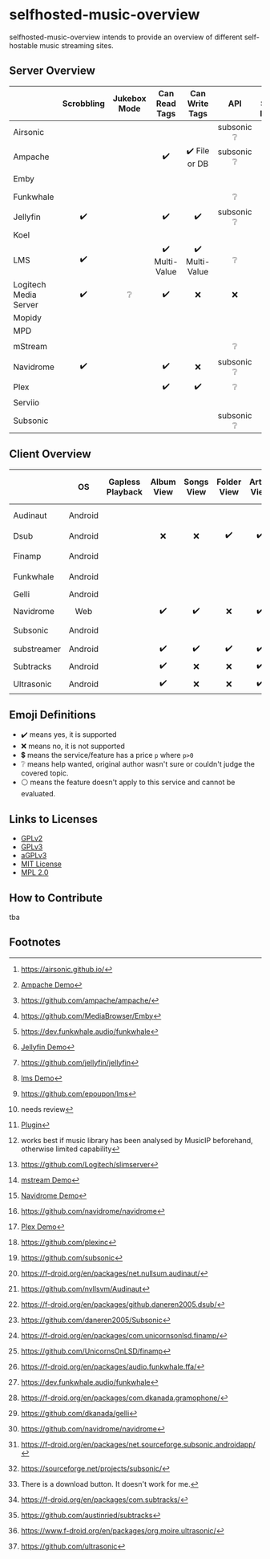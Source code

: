 # selfhosted-music-overview

selfhosted-music-overview intends to provide an overview of different self-hostable music streaming sites.




## Server Overview



|                       |     Scrobbling     |     Jukebox Mode     |         Can Read Tags          |         Can Write Tags         |           API            |            Can Share Music             | Multi-User Support | Multi-Library Support |  Smart Playlists   |  Heart/ Favorites  |   5 Star Rating    |    Replay Gain     |     Transcode      |                  free                  |                Demo                 |              Source Code               |     License     | Reviewed Version |
| --------------------- | :----------------: | :----------------------------: | :----------------------------: | :----------------------: | :------------------------------------: | :----------------: | :-------------------: | :----------------: | :----------------: | :----------------: | :----------------: | :----------------: | :------------------------------------: | :---------------------------------: | :------------------------------------: | :-------------: | :--------------: | :--------------: |
| Airsonic              |                    |                    |                                |                                | subsonic :grey_question: |                                        |                    |                       |                    |                    |                    |                    |                    | :heavy_check_mark: :heavy_dollar_sign: |                                     | :heavy_check_mark: [^github-airsonic]  |      GPLv3      |                  |
| Ampache               |                    |                    |       :heavy_check_mark:       | :heavy_check_mark: File or DB  | subsonic :grey_question: |                                        | :heavy_check_mark: |                       | :heavy_check_mark: | :heavy_check_mark: | :heavy_check_mark: |                    | :heavy_check_mark: | :heavy_check_mark: |  :heavy_check_mark: [^ampachedemo]  | :heavy_check_mark: [^github-ampache] | aGPLv3 | 5.1.0 |
| Emby                  |                    |                    |                                |                                |                          |                                        |                    |                       |                    |                    |                    |                    |                    | :heavy_check_mark: |                                     |   :heavy_check_mark: [^github-emby]    |      GPLv2      |                  |
| Funkwhale             |                    |                    |                                |                                |     :grey_question:      |           :heavy_check_mark:           |                    |                       |                    |                    |                    |                    |                    |                                        |                                     | :heavy_check_mark: [^gitlab-funkwhale] | :grey_question: |                  |
| Jellyfin              | :heavy_check_mark: |  |       :heavy_check_mark:       |       :heavy_check_mark:       | subsonic :grey_question: |           :heavy_check_mark:           | :heavy_check_mark: |  :heavy_check_mark:   |        :x:         | :heavy_check_mark: |        :x:         |        :x:         | :heavy_check_mark: | :heavy_check_mark: | :heavy_check_mark: [^jellyfindemo]  |  :heavy_check_mark:[^github-jellyfin]  |      GPLv2      |                  |
| Koel                  |                    |                    |                                |                                |                          |                                        |                    |                       |                    |                    |                    |                    |                    |                                        |                                     |                                        |                 |                  |
| LMS                   | :heavy_check_mark: |  | :heavy_check_mark: Multi-Value | :heavy_check_mark: Multi-Value |     :grey_question:      |                                        | :heavy_check_mark: |                       | :heavy_check_mark: | :heavy_check_mark: |                    |                    |                    | :heavy_check_mark: |    :heavy_check_mark: [^lmsdemo]    |    :heavy_check_mark:[^github-lms]     |      GPLv3      |                  |
| Logitech Media Server | :heavy_check_mark: | :grey_question: | :heavy_check_mark: |      :x:       |     :x:      |       :x:       | :heavy_check_mark: :grey_question: [^review1] | :heavy_check_mark: [^logitech-multi] | :heavy_check_mark: [^logitech-comment-playlist] | :heavy_check_mark: | :heavy_check_mark: | :heavy_check_mark: | :heavy_check_mark: | :heavy_check_mark: | :x:  | :heavy_check_mark: [^github-logitech] |  GPLv2  |       8.2        |
| Mopidy                |                    |                    |                                |                                |                          |                                        |                    |                       |                    |                    |                    |                    |                    |                                        |                                     |                                        |                 |                  |
| MPD                   |                    |                    |                                |                                |                          |                                        |                    |                       |                    |                    |                    |                    |                    |                                        |                                     |                                        |                 |                  |
| mStream               |                    |                    |                                |                                |     :grey_question:      |           :heavy_check_mark:           |                    |                       |        :x:         |                    | :heavy_check_mark: | :heavy_check_mark: | :heavy_check_mark: |                                        |  :heavy_check_mark: [^mstreamdemo]  |                                        |                 |                  |
| Navidrome             | :heavy_check_mark: |  |       :heavy_check_mark:       |              :x:               | subsonic :grey_question: |           :heavy_check_mark:           | :heavy_check_mark: |      :x:       |     :x:     | :heavy_check_mark: | :heavy_check_mark: | :heavy_check_mark: | :heavy_check_mark: | :heavy_check_mark: | :heavy_check_mark: [^navidromedemo] | :heavy_check_mark:[^github-navidrome]  |      GPLv3      |                  |
| Plex                  |                    |                    |       :heavy_check_mark:       |       :heavy_check_mark:       |     :grey_question:      | :heavy_check_mark: :heavy_dollar_sign: | :heavy_check_mark: |  :heavy_check_mark:   | :heavy_check_mark: | :heavy_check_mark: |                    |                    |                    | :heavy_check_mark: |   :heavy_check_mark: [^plexdemo]    | :heavy_check_mark: [^github-plex] | :grey_question: |                  |
| Serviio               |                    |                    |                                |                                |                          |                                        |                    |                       |                    |                    |                    |                    |                    |                                        |                                     |                                        |                 |                  |
| Subsonic              |                    |                    |                                |                                | subsonic :grey_question: |                                        |                    |                       |                    |                    |                    |                    |                    |                                        |                                     | :heavy_check_mark: [^github-subsonic]  | :grey_question: |                  |





[^github-ampache]: https://github.com/ampache/ampache/
[^plexdemo]: [Plex Demo](https://app.plex.tv/desktop/#!/)
[^jellyfindemo]: [Jellyfin Demo](https://demo.jellyfin.org/)
[^navidromedemo]: [Navidrome Demo](https://www.navidrome.org/demo/)
[^lmsdemo]: [lms Demo](https://lms.demo.poupon.io/)
[^mstreamdemo]: [mstream Demo](https://demo.mstream.io/?)
[^ampachedemo]: [Ampache Demo](https://ampache.org/demo.html)


[^github-plex]: https://github.com/plexinc
[^github-emby]: https://github.com/MediaBrowser/Emby
[^github-jellyfin]: https://github.com/jellyfin/jellyfin
[^github-navidrome]: https://github.com/navidrome/navidrome
[^github-airsonic]: https://airsonic.github.io/
[^github-subsonic]: https://github.com/subsonic
[^gitlab-funkwhale]: https://dev.funkwhale.audio/funkwhale
[^github-lms]: https://github.com/epoupon/lms

[^website-funkwhale]: https://funkwhale.audio/
[^website-mstream]: https://mstream.io/
[^website-ampache]: https://ampache.org/
[^website-mopidy]: https://docs.mopidy.com/
[^website-koel]: https://koel.dev/
[^website-musicpd]: https://www.musicpd.org/
[^website-serviio]: https://www.serviio.org/
[^website-squeezebox]: https://www.mysqueezebox.com/download

[^website-jellyfin]: https://jellyfin.org


[^review1]: needs review
[^logitech-multi]: [Plugin](https://wiki.slimdevices.com/index.php/Multi_Library_plugin.html) 
[^logitech-comment-playlist]: works best if music library has been analysed by MusicIP beforehand, otherwise limited capability
[^github-logitech]: https://github.com/Logitech/slimserver

## Client Overview

|             |   OS    | Gapless Playback |     Album View     |     Songs View     |    Folder View     |    Artist View     |     Genre View     |    Decade View     |     Year View      |  Playlist Support  |  Most Played Song  | Most Played Album  | Recently Played Song | Recently Played Album | Recently Added Song | Recently Added Album | Frequently Played Album |    Offline Mode    |              Download Music               |      Podcasts      |     Scrobbling     |     Scrobbling     |   Similar Songs    |  Artist Top Songs  |    Shuffle Play    |    Random Album    | Favourites / Starred / Bookmark |      5 Stars       |  Search function   | Chromecast Support |  Android Auto   |        mp3         |        opus        |        flac        |     Dark Mode      |     Themeable      |    Open Source     |        free        | Smart Recommendations |   Video Support    |   Internet Radio   | API  |                 f-droid                 |             Source Code             |     License     | Reviewed Version |
| ----------- | :-----: | :--------------: | :----------------: | :----------------: | :----------------: | :----------------: | :----------------: | :----------------: | :----------------: | :----------------: | :----------------: | :----------------: | :------------------: | :-------------------: | :-----------------: | :------------------: | :---------------------: | :----------------: | :---------------------------------------: | :----------------: | :----------------: | :----------------: | :----------------: | :----------------: | :----------------: | :----------------: | :-----------------------------: | :----------------: | :----------------: | :----------------: | :-------------: | :----------------: | :----------------: | :----------------: | :----------------: | :----------------: | :----------------: | :----------------: | :-------------------: | :----------------: | :----------------: | :--: | :-------------------------------------: | :---------------------------------: | :-------------: | :--------------: |
| Audinaut    | Android |                  |                    |                    |                    |                    |                    |                    |                    |                    |                    |                    |                      |                       |                     |                      |                         |                    |                                           |                    |                    |                    |                    |                    |                    |                    |                                 |                    |                    |                    |                 |                    |                    |                    |                    |                    | :heavy_check_mark: | :heavy_check_mark: |                       |                    |                    |      |  :heavy_check_mark: [^fdroid-audinaut]  |      github [^github-audinaut]      |      GPLv3      |   0.5.1 (202)    |
| Dsub        | Android |                  |        :x:         |        :x:         | :heavy_check_mark: | :heavy_check_mark: | :heavy_check_mark: | :heavy_check_mark: |        :x:         | :heavy_check_mark: |        :x:         |        :x:         |         :x:          |          :x:          | :heavy_check_mark:  |         :x:          |           :x:           | :heavy_check_mark: |            :heavy_check_mark:             | :heavy_check_mark: |        :x:         |        :x:         |        :x:         |        :x:         | :heavy_check_mark: |        :x:         |       :heavy_check_mark:        | :heavy_check_mark: |        :x:         | :heavy_check_mark: | :grey_question: | :heavy_check_mark: | :heavy_check_mark: |  :grey_question:   |        :x:         |        :x:         | :heavy_check_mark: | :heavy_check_mark: |          :x:          | :heavy_check_mark: | :heavy_check_mark: |      |    :heavy_check_mark: [^fdroid-dsub]    |        github [^github-dsub]        |      GPLv3      |      5.5.2       |
| Finamp      | Android |                  |                    |                    |                    |                    |                    |                    |                    |                    |                    |                    |                      |                       |                     |                      |                         | :heavy_check_mark: |            :heavy_check_mark:             |                    |                    |                    |                    |                    |                    |                    |                                 |                    |                    |                    |                 |                    |                    |                    |                    |                    | :heavy_check_mark: | :heavy_check_mark: |                       |                    |                    |      |   :heavy_check_mark: [^fdroid-finamp]   |      github  [^github-finamp]       |     MPL 2.0     |      0.5.1       |
| Funkwhale   | Android |                  |                    |                    |                    |                    |                    |                    |                    |                    |                    |                    |                      |                       |                     |                      |                         |                    |                                           |                    |                    |                    |                    |                    |                    |                    |                                 |                    |                    |                    |                 |                    |                    |                    |                    |                    | :heavy_check_mark: | :heavy_check_mark: |                       |                    |                    |      | :heavy_check_mark: [^fdroid-funkwhale]  |     gitlab [^gitlab-funkwhale]      |       MIT       |      0.1.4       |
| Gelli       | Android |                  |                    |                    |                    |                    |                    |                    |                    |                    |                    |                    |                      |                       |                     |                      |                         |                    |                                           |                    |                    |                    |                    |                    |                    |                    |                                 |                    |                    |                    |                 |                    |                    |                    |                    |                    | :heavy_check_mark: | :heavy_check_mark: |                       |                    |                    |      |   :heavy_check_mark: [^fdroid-gelii]    |       github [^github-gelli]        |      GPLv3      |      1.3.2       |
| Navidrome   |   Web   |                  | :heavy_check_mark: | :heavy_check_mark: |        :x:         | :heavy_check_mark: | :heavy_check_mark: |        :x:         | :heavy_check_mark: | :heavy_check_mark: | :heavy_check_mark: | :heavy_check_mark: |  :heavy_check_mark:  |  :heavy_check_mark:   | :heavy_check_mark:  |  :heavy_check_mark:  |                         |        :x:         |            :heavy_check_mark:             |        :x:         |                    | :heavy_check_mark: |        :x:         |        :x:         | :heavy_check_mark: |                    |       :heavy_check_mark:        |        :x:         | :heavy_check_mark: |                    |                 | :heavy_check_mark: | :heavy_check_mark: | :heavy_check_mark: | :heavy_check_mark: | :heavy_check_mark: | :heavy_check_mark: | :heavy_check_mark: |          :x:          |        :x:         |        :x:         |      |             :white_circle:              |     github [^github-navidrome]      |      GPLv3      |      0.46.0      |
| Subsonic    | Android |                  |                    |                    |                    |                    |                    |                    |                    |                    |                    |                    |                      |                       |                     |                      |                         |                    |                                           |                    |                    |                    |                    |                    |                    |                    |                                 |                    |                    |                    |                 |                    |                    |                    |                    |                    | :heavy_check_mark: | :heavy_check_mark: |                       |                    |                    |      |  :heavy_check_mark: [^fdroid-subsonic]  | sourceforge [^sourceforge-subsonic] |      GPLv3      |     4.4 (59)     |
| substreamer | Android |                  | :heavy_check_mark: | :heavy_check_mark: | :heavy_check_mark: | :heavy_check_mark: | :heavy_check_mark: | :heavy_check_mark: |        :x:         | :heavy_check_mark: |        :x:         |        :x:         |         :x:          |          :x:          |         :x:         |         :x:          |           :x:           | :heavy_check_mark: |            :heavy_check_mark:             | :heavy_check_mark: |        :x:         | :heavy_check_mark: | :heavy_check_mark: | :heavy_check_mark: | :heavy_check_mark: |        :x:         |       :heavy_check_mark:        |        :x:         | :heavy_check_mark: | :heavy_check_mark: | :grey_question: | :heavy_check_mark: | :heavy_check_mark: |  :grey_question:   | :heavy_check_mark: |        :x:         |        :x:         | :heavy_check_mark: |  :heavy_check_mark:   |        :x:         |        :x:         |      |                   :x:                   |                 :x:                 | :grey_question: |      0.5.1       |
| Subtracks   | Android |                  | :heavy_check_mark: |        :x:         |        :x:         | :heavy_check_mark: |        :x:         |        :x:         |        :x:         | :heavy_check_mark: |        :x:         |        :x:         |         :x:          |  :heavy_check_mark:   |         :x:         |         :x:          |   :heavy_check_mark:    |        :x:         | :grey_question:[^help-subtracks-download] |        :x:         | :heavy_check_mark: |        :x:         |        :x:         |        :x:         | :heavy_check_mark: | :heavy_check_mark: |       :heavy_check_mark:        |        :x:         | :heavy_check_mark: |        :x:         |       :x:       | :heavy_check_mark: | :heavy_check_mark: |  :grey_question:   |   :white_circle:   |        :x:         | :heavy_check_mark: | :heavy_check_mark: |          :x:          |        :x:         |        :x:         |      | :heavy_check_mark: [^fdroid-subtracks]  |     github [^github-subtracks]      |      GPLv3      |      1.0.1       |
| Ultrasonic  | Android |                  | :heavy_check_mark: |        :x:         |        :x:         | :heavy_check_mark: |        :x:         |        :x:         | :heavy_check_mark: | :heavy_check_mark: |        :x:         | :heavy_check_mark: |         :x:          |  :heavy_check_mark:   |         :x:         |  :heavy_check_mark:  |                         |        :x:         |            :heavy_check_mark:             |                    |        :x:         | :heavy_check_mark: |                    |                    | :heavy_check_mark: |                    |       :heavy_check_mark:        | :heavy_check_mark: | :heavy_check_mark: |        :x:         |       :x:       | :heavy_check_mark: |                    | :heavy_check_mark: | :heavy_check_mark: |                    | :heavy_check_mark: | :heavy_check_mark: |                       |                    |                    |      | :heavy_check_mark: [^fdroid-ultrasonic] |     github [^github-ultrasonic]     |      GPLv3      |      2.23.1      |

[^fdroid-gelii]: https://f-droid.org/en/packages/com.dkanada.gramophone/
[^github-gelli]: https://github.com/dkanada/gelli
[^fdroid-finamp]: https://f-droid.org/en/packages/com.unicornsonlsd.finamp/
[^github-finamp]: https://github.com/UnicornsOnLSD/finamp
[^fdroid-ultrasonic]: https://www.f-droid.org/en/packages/org.moire.ultrasonic/
[^github-finamp]: https://github.com/UnicornsOnLSD/finamp

[^github-ultrasonic]: https://github.com/ultrasonic
[^gplay-substreamer]: https://play.google.com/store/apps/details?id=com.ghenry22.substream2&hl=en&gl=US
[^gitlab-funkwhale]: https://dev.funkwhale.audio/funkwhale/funkwhale-android
[^fdroid-subtracks]: https://f-droid.org/en/packages/com.subtracks/
[^github-subtracks]: https://github.com/austinried/subtracks
[^fdroid-dsub]: https://f-droid.org/en/packages/github.daneren2005.dsub/
[^github-dsub]: https://github.com/daneren2005/Subsonic
[^fdroid-audinaut]: https://f-droid.org/en/packages/net.nullsum.audinaut/
[^github-audinaut]: https://github.com/nvllsvm/Audinaut
[^fdroid-subsonic]: https://f-droid.org/en/packages/net.sourceforge.subsonic.androidapp/
[^sourceforge-subsonic]: https://sourceforge.net/projects/subsonic/
[^github-navidrome]: https://github.com/navidrome

[^help-subtracks-download]: There is a download button. It doesn't work for me.
[^website-subsonic]: http://www.subsonic.org/pages/index.jsp
[^website-funkwhale]: https://funkwhale.audio/
[^fdroid-funkwhale]: https://f-droid.org/en/packages/audio.funkwhale.ffa/


## Emoji Definitions

- :heavy_check_mark: means yes, it is supported
- :x: means no, it is not supported
- :heavy_dollar_sign: means the service/feature has a price `p` where `p>0` 
- :grey_question: means help wanted, original author wasn't sure or couldn't judge the covered topic.
- :white_circle: means the feature doesn't apply to this service and cannot be evaluated.

## Links to Licenses

- [GPLv2](https://www.gnu.de/documents/gpl-2.0.de.html)
- [GPLv3](https://www.gnu.org/licenses/gpl-3.0.en.html)
- [aGPLv3](https://www.gnu.org/licenses/agpl-3.0.en.html)
- [MIT License](https://mit-license.org/)
- [MPL 2.0](https://www.mozilla.org/en-US/MPL/2.0/)

## How to Contribute

tba

## Footnotes
